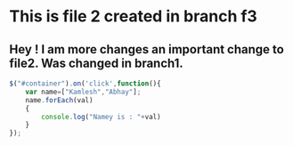 # This is file 2 created in branch f3

## Hey ! I am more changes an important change to file2. Was changed in branch1.

```javascript
$("#container").on('click',function(){
    var name=["Kamlesh","Abhay"];
    name.forEach(val)
    {
        console.log("Namey is : "+val)
    }
});
```